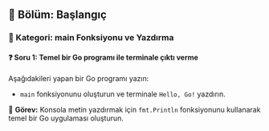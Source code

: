 ## 📘 Bölüm: Başlangıç  
### 🔹 Kategori: main Fonksiyonu ve Yazdırma  
#### ❓ Soru 1: Temel bir Go programı ile terminale çıktı verme

Aşağıdakileri yapan bir Go programı yazın:

- `main` fonksiyonunu oluşturun ve terminale `Hello, Go!` yazdırın.

🔧 **Görev:** Konsola metin yazdırmak için `fmt.Println` fonksiyonunu kullanarak temel bir Go uygulaması oluşturun.
